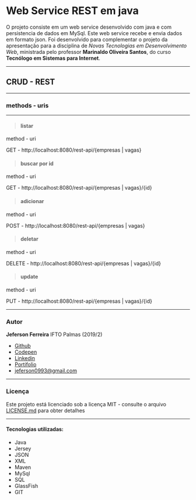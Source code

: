 # Web Service REST em java

O projeto consiste em um web service desenvolvido com java e com persistencia de dados em MySql. Este web service recebe e envia dados em formato json. Foi desenvolvido para complementar o projeto da apresentação para a disciplina de *Novas Tecnologias em Desenvolvimento Web*, ministrada pelo professor **Marinaldo Oliveira Santos**, do curso **Tecnólogo em Sistemas para Internet**.

***

## CRUD - REST 

***

### methods -  uris
***

>#### listar 
method -  uri

GET - http://localhost:8080/rest-api/{empresas | vagas}

>#### buscar por id 
method -  uri

GET - http://localhost:8080/rest-api/{empresas | vagas}/{id}

>#### adicionar
method -  uri

POST -  http://localhost:8080/rest-api/{empresas | vagas}

>#### deletar
method -  uri

DELETE - http://localhost:8080/rest-api/{empresas | vagas}/{id}

>#### update
method -  uri

PUT - http://localhost:8080/rest-api/{empresas | vagas}/{id}

---

### Autor

**Jeferson Ferreira** IFTO Palmas (2019/2)

* [Github](https://github.com/jeferson0993)
* [Codepen](https://codepen.io/jeferson0993)
* [Linkedin](https://www.linkedin.com/in/jeferson-ferreira-4a036b143)
* [Portifolio](http://www.jeferson.ml)
* jeferson0993@gmail.com

---

### Licença
Este projeto está licenciado sob a licença MIT - consulte o arquivo [LICENSE.md](LICENSE) para obter detalhes

---

#### Tecnologias utilizadas:
* Java
* Jersey
* JSON
* XML
* Maven
* MySql
* SQL
* GlassFish
* GIT
